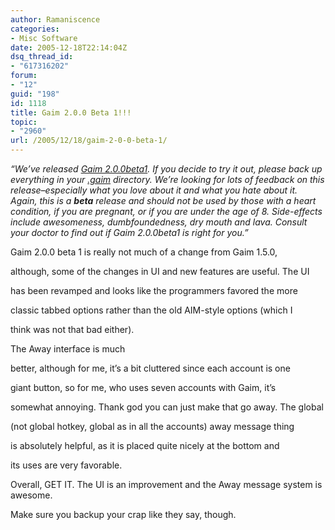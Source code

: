 ```yaml
---
author: Ramaniscence
categories:
- Misc Software
date: 2005-12-18T22:14:04Z
dsq_thread_id:
- "617316202"
forum:
- "12"
guid: "198"
id: 1118
title: Gaim 2.0.0 Beta 1!!!
topic:
- "2960"
url: /2005/12/18/gaim-2-0-0-beta-1/
---
```


<div>
  <em>&#8220;We&#8217;ve released </em><a href="http://sourceforge.net/project/showfiles.php?group_id=235&#038;package_id=253&#038;release_id=378940"><em>Gaim 2.0.0beta1</em></a><em>. If you decide to try it out, please back up everything in your </em><a href="faq.php#q28"><em>.gaim</em></a><em> directory. We&#8217;re looking for lots of feedback on this release&#8211;especially what you love about it and what you hate about it.</em>
</div>

<div>
  <em>Again, this is a <strong>beta</strong> release and should not be used by those with a heart condition, if you are pregnant, or if you are under the age of 8. Side-effects include awesomeness, dumbfoundedness, dry mouth and lava. Consult your doctor to find out if Gaim 2.0.0beta1 is right for you.&#8221;</em>
</div>

Gaim 2.0.0 beta 1 is really not much of a change from Gaim 1.5.0,
  
although, some of the changes in UI and new features are useful. The UI
  
has been revamped and looks like the programmers favored the more
  
classic tabbed options rather than the old AIM-style options (which I
  
think was not that bad either).

The Away interface is much
  
better, although for me, it&#8217;s a bit cluttered since each account is one
  
giant button, so for me, who uses seven accounts with Gaim, it&#8217;s
  
somewhat annoying. Thank god you can just make that go away. The global
  
(not global hotkey, global as in all the accounts) away message thing
  
is absolutely helpful, as it is placed quite nicely at the bottom and
  
its uses are very favorable.

Overall, GET IT. The UI is an improvement and the Away message system is awesome.

Make sure you backup your crap like they say, though.